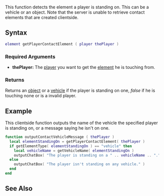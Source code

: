This function detects the element a player is standing on. This can be a vehicle or an object. Note that the server is unable to retrieve contact elements that are created clientside.

Syntax
------

``` lua
element getPlayerContactElement ( player thePlayer )
```

### Required Arguments

-   **thePlayer:** The [player](/docs/player.md "wikilink") you want to get the [element](/element.md "wikilink") he is touching from.

### Returns

Returns an [object](/docs/object.md "wikilink") or a [vehicle](/vehicle.md "wikilink") if the player is standing on one, *false* if he is touching none or is a invalid player.

Example
-------

This clientside function outputs the name of the vehicle the specified player is standing on, or a message saying he isn't on one.

``` lua
function outputContactVehicleMessage ( thePlayer )
  local elementStandingOn = getPlayerContactElement( thePlayer )
  if getElementType( elementStandingOn ) == "vehicle" then
    local vehicleName = getVehicleName( elementStandingOn )
    outputChatBox( "The player is standing on a " .. vehicleName .. "." )
  else
    outputChatBox( "The player isn't standing on any vehicle." )
  end
end
```

See Also
--------
